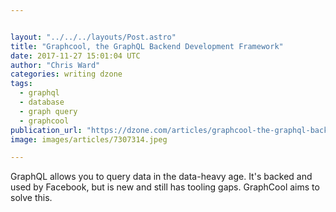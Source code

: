 ```yaml
---


layout: "../../../layouts/Post.astro"
title: "Graphcool, the GraphQL Backend Development Framework"
date: 2017-11-27 15:01:04 UTC
author: "Chris Ward"
categories: writing dzone
tags:
  - graphql
  - database
  - graph query
  - graphcool
publication_url: "https://dzone.com/articles/graphcool-the-graphql-backend-development-framewor"
image: images/articles/7307314.jpeg

---
```

GraphQL allows you to query data in the data-heavy age. It's backed and used by Facebook, but is new and still has tooling gaps. GraphCool aims to solve this.

